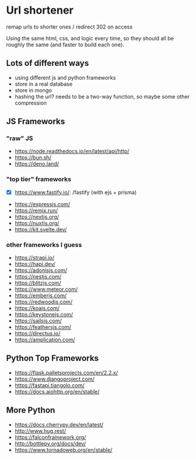 # Url shortener

remap urls to shorter ones / redirect 302 on access

Using the same html, css, and logic every time, so they should all be roughly the
same (and faster to build each one).

## Lots of different ways

- using different js and python frameworks
- store in a real database
- store in mongo
- hashing the url? needs to be a two-way function, so maybe some other
    compression

## JS Frameworks

### "raw" JS

- https://node.readthedocs.io/en/latest/api/http/
- https://bun.sh/
- https://deno.land/

### "top tier" frameworks

- [x] https://www.fastify.io/: /fastify (with ejs + prisma)
- https://expressjs.com/
- https://remix.run/
- https://nextjs.org/
- https://nuxtjs.org/
- https://kit.svelte.dev/

### other frameworks I guess

- https://strapi.io/
- https://hapi.dev/
- https://adonisjs.com/
- https://nestjs.com/
- https://blitzjs.com/
- https://www.meteor.com/
- https://emberjs.com/
- https://redwoodjs.com/
- https://koajs.com/
- https://keystonejs.com/
- https://sailsjs.com/
- https://feathersjs.com/
- https://directus.io/
- https://amplication.com/

## Python Top Frameworks

- https://flask.palletsprojects.com/en/2.2.x/
- https://www.djangoproject.com/
- https://fastapi.tiangolo.com/
- https://docs.aiohttp.org/en/stable/

## More Python

- https://docs.cherrypy.dev/en/latest/
- http://www.hug.rest/
- https://falconframework.org/
- http://bottlepy.org/docs/dev/
- https://www.tornadoweb.org/en/stable/

